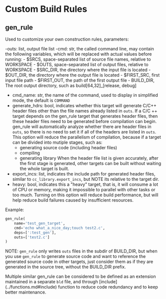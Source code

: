 # Custom Build Rules

## gen\_rule

Used to customize your own construction rules, parameters:

-outs: list, output file list
-cmd: str, the called command line, may contain the following variables, which will be replaced with actual values before running:
    - $SRCS, space-separated list of source file names, relative to WORKSPACE
    - $OUTS, space-separated list of output files, relative to WORKSPACE
    - $SRC\_DIR, the directory where the input file is located
    - $OUT\_DIR, the directory where the output file is located
    - $FIRST\_SRC, first input file path
    - $FIRST\_OUT, the path of the first output file
    - BUILD\_DIR, The root output directory, such as build[64,32]\_[release, debug]

- cmd\_name: str, the name of the command, used to display in simplified mode, the default is `COMMAND`
- generate\_hdrs: bool, indicates whether this target will generate C/C++ header files other than the file names already listed in `outs`.
  If a C/C ++ target depends on the gen\_rule target that generates header files, then these header files need to be generated before compilation can begin.
  gen\_rule will automatically analyze whether there are header files in `outs`, so there is no need to set it if all of the headers are listed in `outs`.
  This option will reduce the parallelism of compilation, because if a target can be divided into mutiple stages, such as:
  - generating source code (including header files)
  - compiling
  - generating library
  When the header file list is given accurately, after the first stage is generated, other targets can be built without waiting the whole target is built.
- export\_incs: list, indicates the include path for generated header files, similar to `cc_library.export_incs`, but NOTE its relative to the target dir.
- heavy: bool, indicates this a "heavy" target, that is, it will consume a lot of CPU or memory, making it impossible to parallel with other tasks or too much.
  Turning on this option will reduce build performance, but will help reduce build failures caused by insufficient resources.

Example:

```python
gen_rule(
    name='test_gen_target',
    cmd='echo what_a_nice_day;touch test2.c',
    deps=[':test_gen'],
    outs=['test2.c']
)
````

NOTE: `gen_rule` only writes `outs` files in the subdir of BUILD\_DIR, but when you use `gen_rule`
to generate source code and want to reference the generated source code in other targets, just
consider them as if they are generated in the source tree, without the BUILD\_DIR prefix.

Multiple similar gen\_rule can be considered to be defined as an extension maintained in a separate
`bld` file, and through [include] (../functions.md#include) function to reduce code redundancy and to keep better maintenance.
